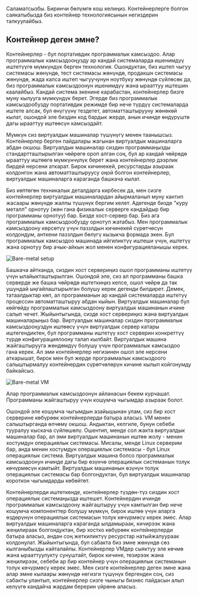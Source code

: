 Саламатсызбы. Биринчи бөлүмгө кош келиңиз. Контейнерлерге болгон саякатыбызда биз контейнер технологиясынын негиздерин
талкуулайбыз.

## Контейнер деген эмне?

Контейнерлер - бул портативдик программалык камсыздоо. Алар программалык камсыздооңузду ар кандай системаларда ишенимдүү иштетүүгө мүмкүндүк берген технология.
Ошондуктан, биз иштеп чыгуу системасы жөнүндө, тест системасы жөнүндө, продакшн системасы жөнүндө, жада калса иштеп чыгуучунун ноутбуку жөнүндө сүйлөсөк да, биз программалык камсыздоонун ишенимдүү жана ырааттуу иштешин каалайбыз. Кандай система экенине карабастан, контейнерлер бизге муну кылууга мүмкүндүк берет. Эгерде биз программалык камсыздообузду портативдик режимде бир нече түрдүү системаларда иштете алсак, бул өнүгүүнү тездетет, автоматташтырууну жөнөкөй кылат, ошондой эле биздин код бардык жерде, анын ичинде өндүрүштө дагы ырааттуу иштөөсүн камсыздайт.

Мүмкүн сиз виртуалдык машиналар түшүнүгү менен таанышсыз.  Контейнерлер берген пайдалары жагынан виртуалдык машиналарга абдан окшош. Виртуалдык машиналар сиздин программаңызды стандартташтырылган чөйрөгө ороп алган соң, бул ар кандай чөйрөдө ырааттуу иштөөгө мүмкүнчүлүк берет жана контейнерлер дээрлик бирдей нерсени аткарат. Бирок кичинекей, ресурстарды азыраак колдонгон жана автоматташтыруусу оңой болгон контейнерлер, виртуалдык машиналарга караганда башкача кылат.

Биз көптөгөн техникалык деталдарга кирбесек да, мен сизге контейнерлер виртуалдык машиналардан айырмаланып муну кантип жасаары жөнүндө жалпы түшүнүк бергим келет.
Адегенде бизде "куру металл" орнотуу (жөн гана физикалык серверге кандайдыр бир программаны орнотуу) бар.
Бизде хост-сервер бар. Биз ага программалык камсыздообузду орнотуп жатабыз. Мен программалык камсыздоону көрсөтүү үчүн паззлдын кичинекей сүрөтчөсүн колдондум, анткени паззлдын бөлүгү кызыкча формада экен. Бул программалык камсыздоо машинада ийгиликтүү иштеши үчүн, иштетүү жана орнотуу бир ачык-айкын жол менен конфигурацияланышы керек.

![Bare-metal setup](./bare.png)

Башкача айтканда, сиздин хост сервериңиз ошол программаны иштетүү үчүн ылайыкташтырылган. Ошондой эле, сиз ал программаны башка серверде же башка чөйрөдө иштеткиңиз келсе, ошол чөйрө да так ушундай ыңгайлаштырылган болушу керек дегенди билдирет. Демек, татаалдыктар көп, ал программанын ар кандай системаларда иштетүү процессин автоматташтыруу абдан кыйын. Виртуалдык машиналар бул көйгөйдү программалык камсыздоону виртуалдык машинанын ичине салып чечет. Жыйынтыгында, сизде хост сервериңиз жана виртуалдык машиналарыңыз бар. Виртуалдык машиналар сиздин программалык камсыздооңуздун иштөөсү үчүн виртуалдык сервер катары иштегендиктен, бул программаны иштетүү хост серверин конкреттүү түрдө конфигурациялоону талап кылбайт.
Виртуалдык машина жайгаштырууга жөндөмдүү болушу үчүн программалык камсыздоо гана керек. Ал эми контейнерлер негизинен ошол эле нерсени аткарышат, бирок мен бул жерде программалык камсыздоого салыштырмалуу контейнердин сүрөтчөлөрүн кичине кылып койгонумду байкайсыз.

![Bare-metal VM](./bare-vm.png)

Алар программалык камсыздоонун айланасын бекем курчашат. Программаны жайгаштыруу үчүн кошумча чыгымдар азыраак болот.

Ошондой эле кошумча чыгымдын азайышынан улам, сиз бир хост серверине көбүрөөк контейнерлерди батыра аласыз. VM менен
салыштырганда өлчөмү окшош. Андыктан, келгиле, бунун себеби тууралуу кыскача сүйлөшөлү. Ошентип, менде сол жакта
виртуалдык машиналар бар, ал эми виртуалдык машинанын иштөө жолу - менин хостумдун операциялык системасы. Мисалы, менде
Linux серверим бар, анда менин хостумдун операциялык системасы - бул Linux операциялык система. Виртуалдык машина болсо
программалык камсыздоонун ичинде дагы бир өзүнчө операциялык системанын толук көчүрмөсүн камтыйт. Виртуалдык машинанын
өзүнүн толук операциялык системасы бар болгондуктан, бул виртуалдык машиналар короткон чыгымдарды көбөйтөт.

Контейнерлерди иштеткенде, контейнерлер түздөн-түз сиздин хост операциялык системаңызда иштешет. Контейнердин ичинде программалык камсыздоону жайгаштыруу үчүн камтылган бир нече кошумча компоненттер болушу мүмкүн, бирок иштөө үчүн аларга өздөрүнүн операциялык системасын толук көчүрмөсү керек эмес. Алар виртуалдык машиналарга караганда ылдамыраак, кичирээк жана жеңилираак болгондуктан, бир хостко көбүрөөк контейнерлерди батыра аласыз, андан соң жеткиликтүү ресурстар натыйжалуураак колдонулат. 
Жыйынтыгында, бул сабакта биз эмне жөнүндө сөз кылганыбызды кайталайлы. Контейнерлер VMдер сыяктуу эле көчмө жана ырааттуулукту сунуштайт, бирок кичине, тезирээк жана жеңилирээк, себеби ар бир контейнер үчүн операциялык системанын толук көчүрмөсү керек эмес.
Мен сизге контейнерлер деген эмне жана алар эмне кылаары жөнүндө негизги түшүнүк бергенден соң, сиз сабакты улантып, контейнерлер сизге чыныгы бизнес пайдасын алып келүүгө кандайча жардам берерин үйрөнө аласыз.
